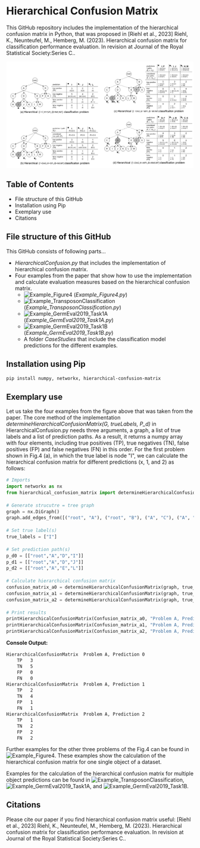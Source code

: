 # Hierarchical Confusion Matrix
This GitHub repository includes the implementation of the hierarchical confusion matrix in Python, that was proposed in [Riehl et al., 2023] Riehl, K., Neunteufel, M., Hemberg, M. (2023). Hierarchical confusion matrix for classification performance evaluation. In revision at Journal of the Royal Statistical Society:Series C..

![Hierarchical Confusion Matrix Examples](https://github.com/DerKevinRiehl/HierarchicalConfusionMatrix/blob/main/ExampleProblems.png)

## Table of Contents
* File structure of this GitHub
* Installation using Pip
* Exemplary use
* Citations

## File structure of this GitHub
This GitHub consists of following parts...
* *HierarchicalConfusion.py* that includes the implementation of hierarchical confusion matrix.
* Four examples from the paper that show how to use the implementation and calculate evaluation measures based on the hierarchical confusion matrix.
  * ![Example_Figure4](https://github.com/DerKevinRiehl/HierarchicalConfusionMatrix/blob/main/JupyterNotebooks/Example_Figure4.ipynb) (*Example_Figure4.py*)
  * ![Example_TransposonClassification](https://github.com/DerKevinRiehl/HierarchicalConfusionMatrix/blob/main/JupyterNotebooks/Example_TransposonClassification.ipynb) (*Example_TransposonClassification.py*)
  * ![Example_GermEval2019_Task1A](https://github.com/DerKevinRiehl/HierarchicalConfusionMatrix/blob/main/JupyterNotebooks/Example_GermEval2019_Task1A.ipynb) (*Example_GermEval2019_Task1A.py*)
  * ![Example_GermEval2019_Task1B](https://github.com/DerKevinRiehl/HierarchicalConfusionMatrix/blob/main/JupyterNotebooks/Example_GermEval2019_Task1B.ipynb) (*Example_GermEval2019_Task1B.py*)
  * A folder *CaseStudies* that include the classification model predictions for the different examples.

## Installation using Pip
```
pip install numpy, networkx, hierarchical-confusion-matrix
```

## Exemplary use
Let us take the four examples from the figure above that was taken from the paper.
The core method of the implementation *determineHierarchicalConfusionMatrix(G, trueLabels, P_d)* in HierarchicalConfusion.py needs three arguments, a graph, a list of true labels and a list of prediction paths. As a result, it returns a numpy array with four elements, including true positives (TP), true negatives (TN), false positives (FP) and false negatives (FN) in this order.
For the first problem shown in Fig.4 (a), in which the true label is node "I", we can calculate the hierarchical confusion matrix for different predictions (x, 1, and 2) as follows:
```python
# Imports
import networkx as nx
from hierarchical_confusion_matrix import determineHierarchicalConfusionMatrix, printHierarchicalConfusionMatrix

# Generate strucutre = tree graph
graph = nx.DiGraph()
graph.add_edges_from([("root", "A"), ("root", "B"), ("A", "C"), ("A", "D"), ("A", "E"), ("C", "H"), ("D","I"), ("D","J"), ("D","K"), ("E","L"), ("E","M"), ("B","F"), ("B","G")])

# Set true label(s)
true_labels = ["I"]

# Set prediction path(s)
p_d0 = [["root","A","D","I"]]
p_d1 = [["root","A","D","J"]]
p_d2 = [["root","A","E","L"]]

# Calculate hierarchical confusion matrix
confusion_matrix_a0 = determineHierarchicalConfusionMatrix(graph, true_labels, p_d0)
confusion_matrix_a1 = determineHierarchicalConfusionMatrix(graph, true_labels, p_d1)
confusion_matrix_a2 = determineHierarchicalConfusionMatrix(graph, true_labels, p_d2)

# Print results
printHierarchicalConfusionMatrix(Confusion_matrix_a0, "Problem A, Prediction 0")
printHierarchicalConfusionMatrix(Confusion_matrix_a1, "Problem A, Prediction 1")
printHierarchicalConfusionMatrix(Confusion_matrix_a2, "Problem A, Prediction 2")
```
**Console Output:**
```console
HierarchicalConfusionMatrix  Problem A, Prediction 0
	TP	 3
	TN	 5
	FP	 0
	FN	 0
HierarchicalConfusionMatrix  Problem A, Prediction 1
	TP	 2
	TN	 4
	FP	 1
	FN	 1
HierarchicalConfusionMatrix  Problem A, Prediction 2
	TP	 1
	TN	 2
	FP	 2
	FN	 2
```

Further examples for the other three problems of the Fig.4 can be found in ![Example_Figure4](https://github.com/DerKevinRiehl/HierarchicalConfusionMatrix/blob/main/JupyterNotebooks/Example_Figure4.ipynb).
These examples show the calculation of the hierarchical confusion matrix for one single object of a dataset.

Examples for the calculation of the hierarchical confusion matrix for multiple object predictions can be found in ![Example_TransposonClassification](https://github.com/DerKevinRiehl/HierarchicalConfusionMatrix/blob/main/JupyterNotebooks/Example_TransposonClassification.ipynb), ![Example_GermEval2019_Task1A](https://github.com/DerKevinRiehl/HierarchicalConfusionMatrix/blob/main/JupyterNotebooks/Example_GermEval2019_Task1A.ipynb), and ![Example_GermEval2019_Task1B](https://github.com/DerKevinRiehl/HierarchicalConfusionMatrix/blob/main/JupyterNotebooks/Example_GermEval2019_Task1B.ipynb).

## Citations
Please cite our paper if you find hierarchical confusion matrix useful: [Riehl et al., 2023] Riehl, K., Neunteufel, M., Hemberg, M. (2023). Hierarchical confusion matrix for classification performance evaluation. In revision at Journal of the Royal Statistical Society:Series C..
